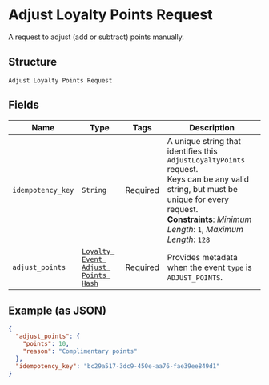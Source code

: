 
# Adjust Loyalty Points Request

A request to adjust (add or subtract) points manually.

## Structure

`Adjust Loyalty Points Request`

## Fields

| Name | Type | Tags | Description |
|  --- | --- | --- | --- |
| `idempotency_key` | `String` | Required | A unique string that identifies this `AdjustLoyaltyPoints` request.<br>Keys can be any valid string, but must be unique for every request.<br>**Constraints**: *Minimum Length*: `1`, *Maximum Length*: `128` |
| `adjust_points` | [`Loyalty Event Adjust Points Hash`](../../doc/models/loyalty-event-adjust-points.md) | Required | Provides metadata when the event `type` is `ADJUST_POINTS`. |

## Example (as JSON)

```json
{
  "adjust_points": {
    "points": 10,
    "reason": "Complimentary points"
  },
  "idempotency_key": "bc29a517-3dc9-450e-aa76-fae39ee849d1"
}
```

